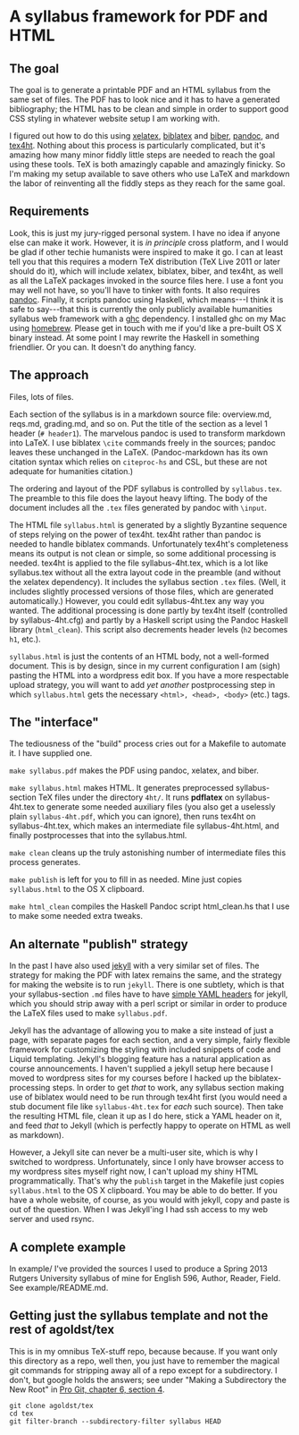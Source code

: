 # A syllabus framework for PDF and HTML

## The goal

The goal is to generate a printable PDF and an HTML syllabus from the same set of files. The PDF has to look nice and it has to have a generated bibliography; the HTML has to be clean and simple in order to support good CSS styling in whatever website setup I am working with.

I figured out how to do this using [xelatex](http://tug.org/xetex/), [biblatex](http://www.ctan.org/tex-archive/help/Catalogue/entries/biblatex.html) and [biber](http://biblatex-biber.sourceforge.net/), [pandoc](http://johnmacfarlane.net/pandoc/), and [tex4ht](http://tug.org/tex4ht/). Nothing about this process is particularly complicated, but it's amazing how many minor fiddly little steps are needed to reach the goal using these tools. TeX is both amazingly capable and amazingly finicky. So I'm making my setup available to save others who use LaTeX and markdown the labor of reinventing all the fiddly steps as they reach for the same goal.

## Requirements

Look, this is just my jury-rigged personal system. I have no idea if anyone else can make it work. However, it is *in principle* cross platform, and I would be glad if other techie humanists were inspired to make it go. I can at least tell you that this requires a modern TeX distribution (TeX Live 2011 or later should do it), which will include xelatex, biblatex, biber, and tex4ht, as well as all the LaTeX packages invoked in the source files here. I use a font you may well not have, so you'll have to tinker with fonts. It also requires [pandoc](http://johnmacfarlane.net/pandoc/). Finally, it scripts pandoc using Haskell, which means---I think it is safe to say---that this is currently the only publicly available humanities syllabus web framework with a [ghc](http://www.haskell.org/ghc/) dependency. I installed ghc on my Mac using [homebrew](http://mxcl.github.com/homebrew/). Please get in touch with me if you'd like a pre-built OS X binary instead. At some point I may rewrite the Haskell in something friendlier. Or you can. It doesn't do anything fancy.

## The approach

Files, lots of files.

Each section of the syllabus is in a markdown source file: overview.md, reqs.md, grading.md, and so on. Put the title of the section as a level 1 header (`# header1`). The marvelous pandoc is used to transform markdown into LaTeX. I use biblatex `\cite` commands freely in the sources; pandoc leaves these unchanged in the LaTeX.  (Pandoc-markdown has its own citation syntax which relies on `citeproc-hs` and CSL, but these are not adequate for humanities citation.) 

The ordering and layout of the PDF syllabus is controlled by `syllabus.tex`. The preamble to this file does the layout heavy lifting. The body of the document includes all the `.tex` files generated by pandoc with `\input`. 

The HTML file `syllabus.html` is generated by a slightly Byzantine sequence of steps relying on the power of tex4ht. tex4ht rather than pandoc is needed to handle biblatex commands. Unfortunately tex4ht's completeness means its output is not clean or simple, so some additional processing is needed. tex4ht is applied to the file syllabus-4ht.tex, which is a lot like syllabus.tex without all the extra layout code in the preamble (and without the xelatex dependency). It includes the syllabus section `.tex` files. (Well, it includes slightly processed versions of those files, which are generated  automatically.) However, you could edit syllabus-4ht.tex any way you wanted. The additional processing is done partly by tex4ht itself (controlled by syllabus-4ht.cfg) and partly by a Haskell script using the Pandoc Haskell library (`html_clean`). This script also decrements header levels (`h2` becomes `h1`, etc.).

`syllabus.html` is just the contents of an HTML body, not a well-formed document. This is by design, since in my current configuration I am (sigh) pasting the HTML into a wordpress edit box. If you have a more respectable upload strategy, you will want to add *yet another* postprocessing step in which `syllabus.html` gets the necessary `<html>, <head>, <body>` (etc.) tags. 

## The "interface"

The tediousness of the "build" process cries out for a Makefile to automate it. I have supplied one.

`make syllabus.pdf` makes the PDF using pandoc, xelatex, and biber.

`make syllabus.html` makes HTML. It generates preprocessed syllabus-section TeX files under the directory `4ht/`. It runs **pdflatex** on syllabus-4ht.tex to generate some needed auxiliary files (you also get a uselessly plain `syllabus-4ht.pdf`, which you can ignore), then runs tex4ht on syllabus-4ht.tex, which makes an intermediate file syllabus-4ht.html, and finally postprocesses that into the syllabus.html.

`make clean` cleans up the truly astonishing number of intermediate files this process generates.

`make publish` is left for you to fill in as needed. Mine just copies `syllabus.html` to the OS X clipboard.

`make html_clean` compiles the Haskell Pandoc script html_clean.hs that I use to make some needed extra tweaks. 

## An alternate "publish" strategy

In the past I have also used [jekyll](mojombo/jekyll) with a very similar set of files. The strategy for making the PDF with latex remains the same, and the strategy for making the website is to run `jekyll`. There is one subtlety, which is that your syllabus-section `.md` files have to have [simple YAML headers](https://github.com/mojombo/jekyll/wiki/YAML-Front-Matter) for jekyll, which you should strip away with a perl script or similar in order to produce the LaTeX files used to make `syllabus.pdf`.

Jekyll has the advantage of allowing you to make a site instead of just a page, with separate pages for each section, and a very simple, fairly flexible framework for customizing the styling with included snippets of code and Liquid templating. Jekyll's blogging feature has a natural application as course announcements. I haven't supplied a jekyll setup here because I moved to wordpress sites for my courses before I hacked up the biblatex-processing steps. In order to get *that* to work, any syllabus section making use of biblatex would need to be run through tex4ht first (you would need a stub document file like `syllabus-4ht.tex` for *each* such source). Then take the resulting HTML file, clean it up as I do here, stick a YAML header on it, and feed *that* to Jekyll (which is perfectly happy to operate on HTML as well as markdown).

However, a Jekyll site can never be a multi-user site, which is why I switched to wordpress. Unfortunately, since I only have browser access to my wordpress sites myself right now, I can't upload my shiny HTML programmatically. That's why the `publish` target in the Makefile just copies `syllabus.html` to the OS X clipboard. You may be able to do better. If you have a whole website, of course, as you would with jekyll, copy and paste is out of the question. When I was Jekyll'ing I had ssh access to my web server and used rsync.

## A complete example

In example/ I've provided the sources I used to produce a Spring 2013 Rutgers University syllabus of mine for English 596, Author, Reader, Field.  See example/README.md.

## Getting just the syllabus template and not the rest of agoldst/tex

This is in my omnibus TeX-stuff repo, because because. If you want only this directory as a repo, well then, you just have to remember the magical git commands for stripping away all of a repo except for a subdirectory. I don't, but google holds the answers; see under "Making a Subdirectory the New Root" in [Pro Git, chapter 6, section 4](http://www.ctan.org/tex-archive/help/Catalogue/entries/biblatex.html).

```
git clone agoldst/tex
cd tex
git filter-branch --subdirectory-filter syllabus HEAD 
```

